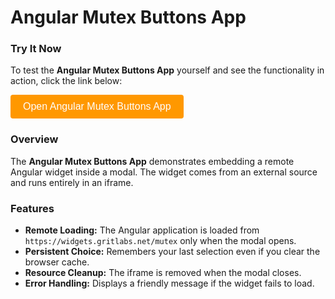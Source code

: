 # Angular Mutex Buttons App

### Try It Now

To test the **Angular Mutex Buttons App** yourself and see the functionality in action, click the link below:

<!-- Button to open modal -->
<button id="openModalButton" class="cta-btn">Open Angular Mutex Buttons App</button>

<!-- Modal -->
<div id="angular-mutex-buttonsModal">
  <div id="modalContent">
    <span id="closeModal" class="close">&times;</span>
  </div>
</div>

### Overview

The **Angular Mutex Buttons App** demonstrates embedding a remote Angular widget inside a modal. The widget comes from an external source and runs entirely in an iframe.

### Features

- **Remote Loading:** The Angular application is loaded from `https://widgets.gritlabs.net/mutex` only when the modal opens.
- **Persistent Choice:** Remembers your last selection even if you clear the browser cache.
- **Resource Cleanup:** The iframe is removed when the modal closes.
- **Error Handling:** Displays a friendly message if the widget fails to load.

<script>
document.addEventListener("DOMContentLoaded", function () {
  const modal = document.getElementById("angular-mutex-buttonsModal");
  const modalContent = document.getElementById("modalContent");
  const openBtn = document.getElementById("openModalButton");
  const closeBtn = document.getElementById("closeModal");

  function showIframe() {
    if (!modalContent.querySelector("iframe")) {
      const iframe = document.createElement("iframe");
      iframe.src = "https://widgets.gritlabs.net/mutex";
      iframe.title = "Angular Mutex Buttons App";
      iframe.onload = () => {
        const err = modalContent.querySelector(".error-msg");
        if (err) err.remove();
      };
      iframe.onerror = () => {
        const err = document.createElement("div");
        err.textContent = "Failed to load Angular Mutex Buttons app.";
        err.className = "error-msg";
        modalContent.appendChild(err);
      };
      modalContent.appendChild(iframe);
    }
  }

  function closeModalFn() {
    modal.style.display = "none";
    const iframe = modalContent.querySelector("iframe");
    if (iframe) iframe.remove();
    const err = modalContent.querySelector(".error-msg");
    if (err) err.remove();
  }

  openBtn.addEventListener("click", () => {
    showIframe();
    modal.style.display = "flex";
  });
  closeBtn.addEventListener("click", closeModalFn);
  modal.addEventListener("click", (e) => {
    if (e.target === modal) closeModalFn();
  });
  document.addEventListener("keydown", (e) => {
    if (e.key === "Escape") closeModalFn();
  });
});
</script>

<style>
#angular-mutex-buttonsModal {
  position: fixed;
  top: 0;
  left: 0;
  width: 100%;
  height: 100%;
  background: rgba(0, 0, 0, 0.5);
  display: none;
  justify-content: center;
  align-items: center;
  z-index: 1000;
}
#modalContent {
  background: white;
  padding: 20px;
  border-radius: 8px;
  position: relative;
  width: 90%;
  max-width: 600px;
}
#modalContent iframe {
  width: 100%;
  height: 70vh;
  border: none;
}
#closeModal {
  position: absolute;
  top: 10px;
  right: 15px;
  font-size: 24px;
  cursor: pointer;
}
.error-msg {
  color: red;
  margin-top: 10px;
  text-align: center;
}
.cta-btn {
  background-color: #ff9800;
  color: white;
  padding: 10px 20px;
  border: none;
  border-radius: 4px;
  font-size: 16px;
  cursor: pointer;
}
.cta-btn:hover {
  background-color: #e68900;
}
</style>
